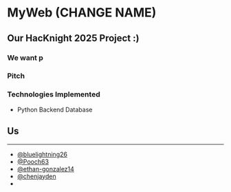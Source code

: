 # MyWeb (CHANGE NAME)

## Our HacKnight 2025 Project :)

### We want p

### Pitch

### Technologies Implemented

- Python Backend Database

## Us

---

- [@bluelightning26](https://github.com/Bluelightning26)
- [@Pooch63](https://github.com/Pooch63)
- [@ethan-gonzalez14](https://github.com/ethan-gonzalez14)
- [@chenjayden](https://github.com/chenjayden)
-
